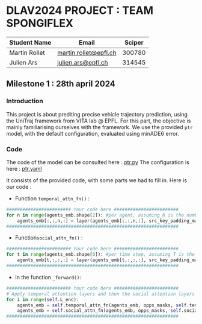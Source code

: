 # DLAV2024 PROJECT  : TEAM SPONGIFLEX

| Student Name | Email | Sciper |
|--------------|-------|--------|
| Martin Rollet | martin.rollet@epfl.ch | 300780 |
| Julien Ars | julien.ars@epfl.ch | 314545 |

## Milestone 1 : 28th april 2024

### Introduction

This project is about prediting precise vehicle trajectory prediction, using the UniTraj framework from VITA lab @ EPFL. For this part, the objective is mainly familiarising ourselves with the framework. We use the provided `ptr` model, with the default configuration, evaluated using minADE6 error.

### Code

The code of the model can be consulted here : [ptr.py](motionnet/models/ptr/ptr.py)
The configuration is here : [ptr.yaml](motionnet/configs/method/ptr.yaml)

It consists of the provided code, with some parts we had to fill in. Here is our code :

- Function `temporal_attn_fn()` :
```python
######################## Your code here ########################
for n in range(agents_emb.shape[2]): #per agent, assuming N is the number of agents
    agents_emb[:,:,n,:] = layer(agents_emb[:,:,n,:], src_key_padding_mask=agent_masks[:,:,n])
################################################################
```
- Function`social_attn_fn()` :
```python
######################## Your code here ########################
for t in range(agents_emb.shape[0]): #per time step, assuming T is the mnumber of time steps
    agents_emb[t,:,:,:] = layer(agents_emb[t,:,:,:], src_key_padding_mask=agent_masks[:,t,:].permute(1,0))
################################################################
```
- In the function `_forward()`:
```python
######################## Your code here ########################
# Apply temporal attention layers and then the social attention layers on agents_emb, each for L_enc times.
for i in range(self.L_enc):
    agents_emb = self.temporal_attn_fn(agents_emb, opps_masks, self.temporal_attn_layers[i])
    agents_emb = self.social_attn_fn(agents_emb, opps_masks, self.social_attn_layers[i])
################################################################
```

